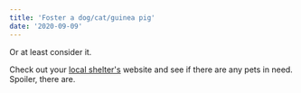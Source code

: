 ```yaml
---
title: 'Foster a dog/cat/guinea pig'
date: '2020-09-09'
---
```


Or at least consider it.

<!-- I mean, look at this little guy...

![foster puppy in shelter kennel](https://i.ibb.co/Qp8YrKC/animal-shelter.jpg) -->

Check out your [local shelter's](https://www.google.com/search?source=hp&ei=cddLX_XbIozdtAaV4IiwDw&q=animal+shelters+near+me&oq=animal+shelters+near+me&gs_lcp=CgZwc3ktYWIQAzIFCAAQsQMyBQgAEJIDMgUIABCSAzICCAAyBQgAELEDMgIIADICCAAyAggAMgIIADICCABQ5QdY5Qdg4QpoAHAAeACAAZYBiAGWAZIBAzAuMZgBAKABAqABAaoBB2d3cy13aXo&sclient=psy-ab&ved=0ahUKEwi12KKBsMPrAhWMLs0KHRUwAvYQ4dUDCAk&uact=5) website and see if there are any pets in need. Spoiler, there are.